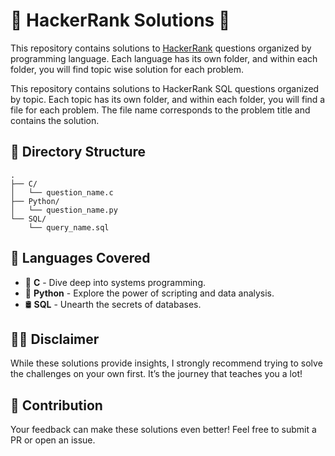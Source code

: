 # 🚀 HackerRank Solutions 🚀

This repository contains solutions to [HackerRank](https://www.hackerrank.com/) questions organized by programming language. Each language has its own folder, and within each folder, you will find topic wise solution for each problem.

This repository contains solutions to HackerRank SQL questions organized by topic. Each topic has its own folder, and within each folder, you will find a file for each problem. The file name corresponds to the problem title and contains the solution.

## 📁 Directory Structure

```plaintext
.
├── C/
│   └── question_name.c
├── Python/
│   └── question_name.py
└── SQL/
    └── query_name.sql
```

## 📌 Languages Covered

- 📜 **C** - Dive deep into systems programming.
- 🐍 **Python** - Explore the power of scripting and data analysis.
- 🛢️ **SQL** - Unearth the secrets of databases.

## 🙋‍♂️ Disclaimer

While these solutions provide insights, I strongly recommend trying to solve the challenges on your own first. It’s the journey that teaches you a lot!

## 🌟 Contribution

Your feedback can make these solutions even better! Feel free to submit a PR or open an issue.
